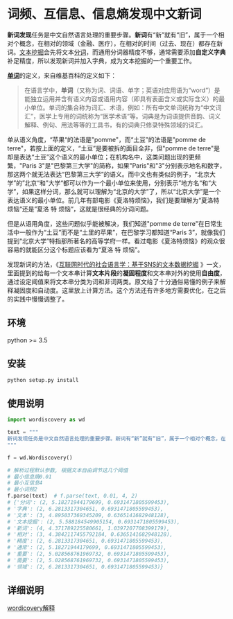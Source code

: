 
# 词频、互信息、信息熵发现中文新词

**新词发现**任务是中文自然语言处理的重要步骤。**新词**有“新”就有“旧”，属于一个相对个概念，在相对的领域（金融、医疗），在相对的时间（过去、现在）都存在新词。[文本挖掘](https://zh.wikipedia.org/wiki/文本挖掘)会先将文本[分词](https://zh.wikipedia.org/wiki/中文自动分词)，而通用分词器精度不够，通常需要添加**自定义字典**补足精度，所以发现新词并加入字典，成为文本挖掘的一个重要工作。

[**单词**](https://zh.wikipedia.org/wiki/單詞)的定义，来自维基百科的定义如下：
>在语言学中，**单词**（又称为词、词语、单字；英语对应用语为“word”）是能独立运用并含有语义内容或语用内容（即具有表面含义或实际含义）的最小单位。单词的集合称为词汇、术语，例如：所有中文单词统称为“中文词汇”，医学上专用的词统称为“医学术语”等。词典是为词语提供音韵、词义解释、例句、用法等等的工具书，有的词典只修录特殊领域的词汇。

单从语义角度，“苹果“的法语是"pomme"，而“土豆”的法语是"pomme de terre"，若按上面的定义，“土豆”是要被拆的面目全非，但"pomme de terre"是却是表达“土豆”这个语义的最小单位；在机构名中，这类问题出现的更频繁，"Paris 3"是"巴黎第三大学"的简称，如果"Paris"和"3"分别表示地名和数字，那这两个就无法表达“巴黎第三大学”的语义。而中文也有类似的例子，“北京大学”的”北京“和”大学“都可以作为一个最小单位来使用，分别表示”地方名“和“大学”，如果这样分词，那么就可以理解为“北京的大学”了，所以“北京大学”是一个表达语义的最小单位。前几年有部电影《夏洛特烦恼》，我们是要理解为“夏洛特 烦恼“还是”夏洛 特 烦恼“，这就是很经典的分词问题。

但是从语用角度，这些问题似乎能被解决，我们知道"pomme de terre"在日常生活中一般作为“土豆”而不是“土里的苹果”，在巴黎学习都知道“Paris 3”，就像我们提到“北京大学”特指那所著名的高等学府一样。看过电影《夏洛特烦恼》的观众很容易的就能区分这个标题应该看为“夏洛 特 烦恼”。

发现新词的方法，《[互联网时代的社会语言学：基于SNS的文本数据挖掘](http://www.matrix67.com/blog/archives/5044]) 》一文，里面提到的给每一个文本串计算**文本片段**的**凝固程度**和文本串对外的使用**自由度**，通过设定阈值来将文本串分类为词和非词两类。原文给了十分通俗易懂的例子来解释凝固度和自动度。这里放上计算方法。这个方法还有许多地方需要优化，在之后的实践中慢慢调整了。

## 环境

python >= 3.5

## 安装

```bash
python setup.py install
```

## 使用说明

```python
import wordiscovery as wd

text = """
新词发现任务是中文自然语言处理的重要步骤。新词有“新”就有“旧”，属于一个相对个概念，在相对的领域（金融、医疗），在相对的时间（过去、现在）都存在新词。文本挖掘会先将文本分词，而通用分词器精度不过，通常需要添加自定义字典补足精度，所以发现新词并加入字典，成为文本挖掘的一个重要工作。
"""

f = wd.Wordiscovery()

# 解析过程默认参数, 根据文本自由调节这几个阈值
# 最小信息熵0.01
# 最小互信息4
# 最小词频2
f.parse(text)  # f.parse(text, 0.01, 4, 2)
# {'分词': (2, 5.18271944179699, 0.6931471805599453),
# '字典': (2, 6.2813317304651, 0.6931471805599453),
# '文本': (3, 4.895037369345209, 0.6365141682948128),
# '文本挖掘': (2, 5.588184549905154, 0.6931471805599453),
# '新词': (4, 4.371789225580661, 1.0397207708399179),
# '相对': (3, 4.3842117455792184, 0.6365141682948128),
# '精度': (2, 6.2813317304651, 0.6931471805599453),
# '通常': (2, 5.18271944179699, 0.6931471805599453),
# '重要': (2, 5.028568761969732, 0.6931471805599453),
# '需要': (2, 5.028568761969732, 0.6931471805599453),
# '领域': (2, 6.2813317304651, 0.6931471805599453)}
```

## 详细说明

[wordicovery解释](https://github.com/Ushiao/wordiscovery/blob/master/docs/wordiscovery.ipynb)



